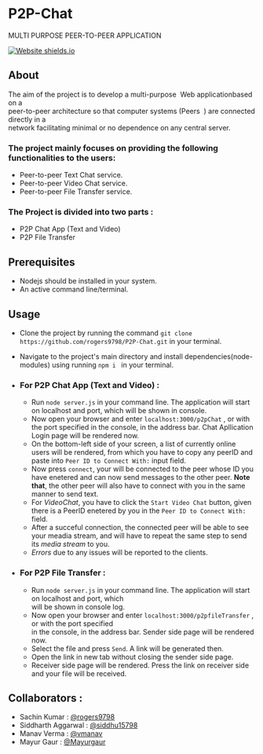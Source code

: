 # P2P-Chat

MULTI PURPOSE PEER-TO-PEER​​ APPLICATION

[![Website shields.io](https://img.shields.io/badge/nodeJS-server-green.svg)](https://github.com/rogers9798/P2P-Chat) 

## About 

The aim of the project is to develop a multi-purpose ​ Web application​ based on a <br> peer-to-peer architecture so that computer systems (​ Peers ​ ) are connected directly in a <br> network facilitating minimal or no dependence on any central server.


### The project mainly focuses on providing the following functionalities to the users:

* Peer-to-peer Text Chat service.
* Peer-to-peer Video Chat service.
* Peer-to-peer File Transfer service.


### The Project is divided into two parts :

* P2P Chat App (Text and Video)
* P2P File Transfer

## Prerequisites

* Nodejs should be installed in your system.
* An active command line/terminal.


## Usage 

* Clone the project by running the command `git clone https://github.com/rogers9798/P2P-Chat.git` in your terminal.
* Navigate to the project's main directory and install dependencies(node-modules) using running `npm i ` in your terminal. 

* ### For P2P Chat App (Text and Video) : 
    
    * Run `node server.js` in your command line. The application will start on localhost and port, which will be shown in console.
    * Now open your browser and enter `localhost:3000/p2pChat` , or with the port specified in the console, in the address bar. Chat Apllication Login page will be rendered now.
    * On the bottom-left side of your screen, a list of currently online users will be rendered, from which you have to copy any peerID and paste into `Peer ID to Connect With:` input field.
    * Now press `connect`, your will be connected to the peer whose ID you have enetered and can now send messages to the other peer. **Note that**, the other peer will also have to connect with you in the same manner to send text.
    * For *VideoChat*, you have to click the `Start Video Chat` button, given there is a PeerID enetered by you in the `Peer ID to Connect With:` field.
    * After a succeful connection, the connected peer will be able to see your meadia stream, and will have to repeat the same step to send its *media stream* to you.
    * *Errors* due to any issues will be reported to the clients.

* ### For P2P File Transfer :

    * Run `node server.js` in your command line. The application will start on localhost and port, which <br> will be shown in console log.
    * Now open your browser and enter `localhost:3000/p2pfileTransfer` , or with the port specified <br> in the console, in the address bar. Sender side page will be rendered now.
    * Select the file and press `Send`. A link will be generated then.
    * Open the link in new tab without closing the sender side page.
    * Receiver side page will be rendered. Press the link on receiver side and your file will be received.


## Collaborators :


* Sachin Kumar              : [@rogers9798](https://github.com/rogers9798) 
* Siddharth Aggarwal         : [@siddhu15798](https://github.com/siddhu15798)
* Manav Verma               : [@vmanav](https://github.com/vmanav)
* Mayur Gaur                : [@Mayurgaur](https://github.com/Mayurgaur)
